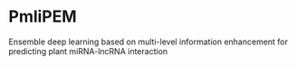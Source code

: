 # PmliPEM
Ensemble deep learning based on multi-level information enhancement for predicting plant miRNA-lncRNA interaction
